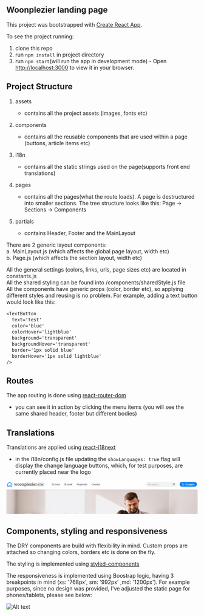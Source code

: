 ## Woonplezier landing page

This project was bootstrapped with [Create React App](https://github.com/facebook/create-react-app).

To see the project running:
1. clone this repo
2. run `npm install` in project directory
3. run `npm start`(will run the app in development mode) - Open [http://localhost:3000](http://localhost:3000) to view it in your browser.

## Project Structure

1. assets 
   - contains all the project assets (images, fonts etc)

2. components
   - contains all the reusable components that are used within a page (buttons, article items etc)

3. i18n 
   - contains all the static strings used on the page(supports front end translations)

4. pages
   - contains all the pages(what the route loads). A page is destructured into smaller sections. The tree structure looks like this:
  Page -> Sections -> Components

5. partials
   - contains Header, Footer and the MainLayout

There are 2 generic layout components:  
   a. MainLayout.js (which affects the global page layout, width etc)  
   b. Page.js (which affects the section layout, width etc)  

All the general settings (colors, links, urls, page sizes etc) are located in constants.js  
All the shared styling can be found into /components/sharedStyle.js file  
All the components have generic props (color, border etc), so applying different styles and reusing is no problem. For example, adding a text button would look like this:

```
<TextButton
  text='test'
  color='blue'
  colorHover='lightblue'
  background='transparent'
  backgroundHover='transparent'
  border='1px solid blue'
  borderHover='1px solid lightblue'
/>
```

## Routes
The app routing is done using [react-router-dom](https://www.npmjs.com/package/react-router-dom)
  - you can see it in action by clicking the menu items (you will see the same shared header, footer but different bodies)

## Translations
Translations are applied using [react-i18next](https://www.npmjs.com/package/react-i18next)
   - in the i18n/config.js file updating the `showLanguages: true` flag will display the change language buttons, which, for test purposes, are currently placed near the logo

   ![ Alt text](translations-sample.gif) [](translations-sample.gif)


## Components, styling and responsiveness
The DRY components are build with flexibility in mind. Custom props are attached so changing colors, borders etc is done on the fly.

The styling is implemented using [styled-components](https://www.npmjs.com/package/styled-components)

The responsiveness is implemented using Boostrap logic, having 3 breakpoints in mind (xs: '768px', sm: '992px' ,md: '1200px'). For example purposes, since no design was provided, I've adjusted the static page for phones/tablets, please see below:

   ![ Alt text](responsive-sample.gif) [](responsive-sample.gif)



